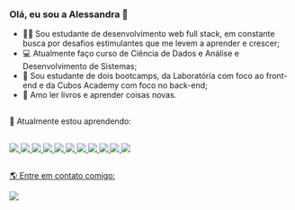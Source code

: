 ### Olá, eu sou a Alessandra 👋


- 🧑‍🎓 Sou estudante de desenvolvimento web full stack, em constante busca por desafios estimulantes que me levem a aprender e crescer;
- 💻 Atualmente faço curso de Ciência de Dados e Análise e Desenvolvimento de Sistemas;
- 🔭 Sou estudante de dois bootcamps, da Laboratória com foco ao front-end e da Cubos Academy com foco no back-end;
- 💛 Amo ler livros e aprender coisas novas.
##

🚀 Atualmente estou aprendendo:


<div style="display: inline_block"><br>
   <a href="https://developer.mozilla.org/en-US/docs/Learn/Getting_started_with_the_web/HTML_basics">
  <img src="https://skillicons.dev/icons?i=html"/>
  <a href="https://developer.mozilla.org/en-US/docs/Web/CSS">
  <img src="https://skillicons.dev/icons?i=css"/>
  <a href="https://developer.mozilla.org/en-US/docs/Learn/JavaScript/First_steps/What_is_JavaScript">
  <img src="https://skillicons.dev/icons?i=js"/>
   <a href="https://figma.com">
  <img src="https://skillicons.dev/icons?i=figma"/>
   <a href="https://code.visualstudio.com/">
  <img src="https://skillicons.dev/icons?i=vscode"/>
  <a href="https://git-scm.com/">
  <img src="https://skillicons.dev/icons?i=git"/>
  <a href="https://github.com/">
  <img src="https://skillicons.dev/icons?i=github"/>
   <a href="https://firebase.google.com/">
  <img src="https://skillicons.dev/icons?i=firebase"/>  
  <a href="https://jestjs.io/pt-BR/">
  <img src="https://skillicons.dev/icons?i=jest"/>
   <a href="https://nodejs.org/en">
  <img src="https://skillicons.dev/icons?i=nodejs"/>
   <a href="https://react.dev/">
  <img src="https://skillicons.dev/icons?i=react"/>
</div>
  
##
🌎 Entre em contato comigo:

  <a href="https://www.linkedin.com/in/alessandraalveslopes/" target="_blank"><img src="https://img.shields.io/badge/-LinkedIn-%230077B5?style=for-the-badge&logo=linkedin&logoColor=white" target="_blank"></a> 

<div>
  
  